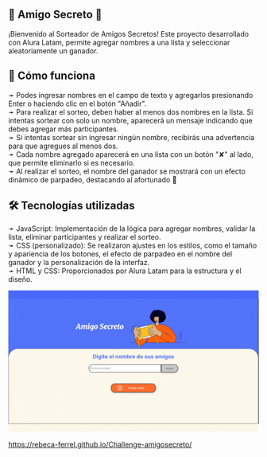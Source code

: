 ## 🎉 Amigo Secreto 🎉
¡Bienvenido al Sorteador de Amigos Secretos! 
Este proyecto desarrollado con Alura Latam, permite agregar nombres a una lista y seleccionar aleatoriamente un ganador.  

## 📝 Cómo funciona 
➛ Podes ingresar nombres en el campo de texto y agregarlos presionando Enter o haciendo clic en el botón "Añadir". <br>
➛ Para realizar el sorteo, deben haber al menos dos nombres en la lista. Si intentas sortear con solo un nombre, aparecerá un mensaje indicando que debes agregar más participantes. <br>
➛ Si intentas sortear sin ingresar ningún nombre, recibirás una advertencia para que agregues al menos dos. <br>
➛ Cada nombre agregado aparecerá en una lista con un botón "✘" al lado, que permite eliminarlo si es necesario. <br>
➛ Al realizar el sorteo, el nombre del ganador se mostrará con un efecto dinámico de parpadeo, destacando al afortunado 🎊 <br> 

## 🛠 Tecnologías utilizadas   
➛ JavaScript: Implementación de la lógica para agregar nombres, validar la lista, eliminar participantes y realizar el sorteo.  
➛ CSS (personalizado): Se realizaron ajustes en los estilos, como el tamaño y apariencia de los botones, el efecto de parpadeo en el nombre del ganador y la personalización de la interfaz. <br>
➛ HTML y CSS: Proporcionados por Alura Latam para la estructura y el diseño. <br> 

![alt text](./assets/gif-amigosecreto.gif)

https://rebeca-ferrel.github.io/Challenge-amigosecreto/
